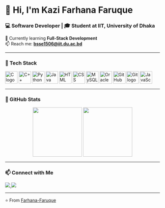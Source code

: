 # 👋 Hi, I'm Kazi Farhana Faruque  
### 💻 Software Developer | 🎓 Student at IIT, University of Dhaka  

🌱 Currently learning **Full-Stack Development**   
📫 Reach me: **bsse1506@iit.du.ac.bd**  

---

### 🧠 Tech Stack
<p align="left"> 
        <img src="https://cdn.jsdelivr.net/gh/devicons/devicon/icons/c/c-original.svg" height="40" alt="C logo" /> <img src="https://cdn.jsdelivr.net/gh/devicons/devicon/icons/cplusplus/cplusplus-original.svg" height="40" alt="C++ logo" /> <img src="https://cdn.jsdelivr.net/gh/devicons/devicon/icons/python/python-original.svg" height="40" alt="Python logo" /> <img src="https://cdn.jsdelivr.net/gh/devicons/devicon/icons/java/java-original.svg" height="40" alt="Java logo" /> <img src="https://cdn.jsdelivr.net/gh/devicons/devicon/icons/html5/html5-original.svg" height="40" alt="HTML logo" /> <img src="https://cdn.jsdelivr.net/gh/devicons/devicon/icons/css3/css3-original.svg" height="40" alt="CSS logo" /> <img src="https://cdn.jsdelivr.net/gh/devicons/devicon/icons/mysql/mysql-original.svg" height="40" alt="MySQL logo" /> <img src="https://cdn.jsdelivr.net/gh/devicons/devicon/icons/oracle/oracle-original.svg" height="40" alt="Oracle logo" /> <img src="https://cdn.jsdelivr.net/gh/devicons/devicon/icons/github/github-original.svg" height="40" alt="GitHub logo" /> <img src="https://cdn.jsdelivr.net/gh/devicons/devicon/icons/git/git-original.svg" height="40" alt="Git logo" /> <img src="https://cdn.jsdelivr.net/gh/devicons/devicon/icons/javascript/javascript-original.svg" height="40" alt="JavaScript logo" />
</p>

---

### 🧩 GitHub Stats
<p align="center">
  <img src="https://github-readme-stats.vercel.app/api?username=Farhana-Faruque&show_icons=true&theme=radical" height="160"/>
  <img src="https://github-readme-stats.vercel.app/api/top-langs/?username=Farhana-Faruque&layout=compact&theme=radical" height="160"/>
</p>

---

### 📫 Connect with Me
<p align="left">
  <a href="https://www.linkedin.com/in/farhana-faruque" target="_blank">
    <img src="https://img.shields.io/badge/LinkedIn-blue?style=for-the-badge&logo=linkedin&logoColor=white" />
  </a>
  <a href="mailto:bsse1506@iit.du.ac.bd">
    <img src="https://img.shields.io/badge/Email-D14836?style=for-the-badge&logo=gmail&logoColor=white" />
  </a>
</p>

---

⭐️ From [Farhana-Faruque](https://github.com/Farhana-Faruque)

